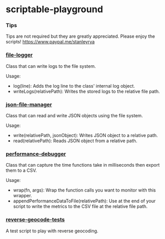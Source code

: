 # scriptable-playground

### Tips

Tips are not required but they are greatly appreciated. Please enjoy the scripts!
https://www.paypal.me/stanleyrya

### [file-logger](https://github.com/stanleyrya/scriptable-playground/blob/main/file-logger/file-logger.js)

Class that can write logs to the file system.

Usage:
 * log(line): Adds the log line to the class' internal log object.
 * writeLogs(relativePath): Writes the stored logs to the relative file path.

### [json-file-manager](https://github.com/stanleyrya/scriptable-playground/blob/main/json-file-manager/json-file-manager.js)

Class that can read and write JSON objects using the file system.

Usage:
 * write(relativePath, jsonObject): Writes JSON object to a relative path.
 * read(relativePath): Reads JSON object from a relative path.

### [performance-debugger](https://github.com/stanleyrya/scriptable-playground/blob/main/performance-debugger/performance-debugger.js)

Class that can capture the time functions take in milliseconds then export them to a CSV.

Usage:
 * wrap(fn, args): Wrap the function calls you want to monitor with this wrapper.
 * appendPerformanceDataToFile(relativePath): Use at the end of your script to write the metrics to the CSV file at the relative file path.

### [reverse-geocode-tests](https://github.com/stanleyrya/scriptable-playground/blob/main/reverse-geocode-tests.js)

A test script to play with reverse geocoding.
